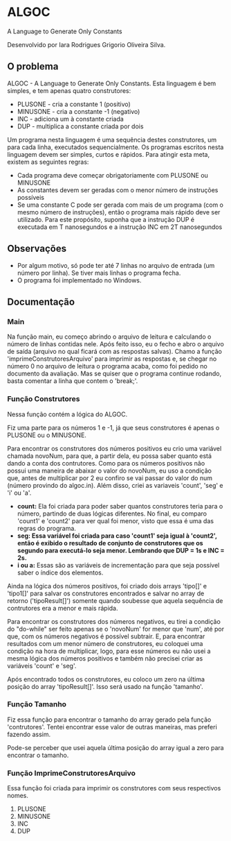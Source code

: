 # ALGOC
<p> A Language to Generate Only Constants </p>

<p> Desenvolvido por Iara Rodrigues Grigorio Oliveira Silva.</p>

<h2> O problema</h2>
<p>ALGOC - A Language to Generate Only Constants. Esta linguagem é bem simples, e tem apenas quatro construtores: </p>
<ul>
  <li>PLUSONE - cria a constante 1 (positivo)</li>
  <li>MINUSONE - cria a constante -1 (negativo)</li>
  <li>INC - adiciona um à constante criada</li>
  <li>DUP - multiplica a constante criada por dois</li>
</ul>
<p>Um programa nesta linguagem é uma sequência destes construtores, um para cada linha, executados sequencialmente. Os programas escritos nesta linguagem devem ser simples, curtos e rápidos. Para atingir esta meta, existem as seguintes regras:</p>
<ul>
  <li>Cada programa deve começar obrigatoriamente com PLUSONE ou MINUSONE</li>
  <li>As constantes devem ser geradas com o menor número de instruções possíveis</li>
  <li>Se uma constante C pode ser gerada com mais de um programa (com o mesmo número
  de instruções), então o programa mais rápido deve ser utilizado. Para este propósito,
  suponha que a instrução DUP é executada em T nanosegundos e a instrução INC em 2T
  nanosegundos</li>
</ul>
  
<h2> Observações </h2>
<ul>
<li> Por algum motivo, só pode ter até 7 linhas no arquivo de entrada (um número por linha). Se tiver mais linhas o programa fecha.</li>
<li> O programa foi implementado no Windows.</li>
</ul>

<h2> Documentação </h2>
<h3><b> Main </b></h3>
<p>Na função main, eu começo abrindo o arquivo de leitura e calculando o número de linhas contidas nele. Após feito isso, eu o fecho e abro o arquivo de saída (arquivo no qual ficará com as respostas salvas). Chamo a função 'imprimeConstrutoresArquivo' para imprimir as respostas e, se chegar no número 0 no arquivo de leitura o programa acaba, como foi pedido no documento da avaliação. Mas se quiser que o programa continue rodando, basta comentar a linha que contem o 'break;'.</p>

<h3><b> Função Construtores </b></h3>
<p> Nessa função contém a lógica do ALGOC. </p>
<p> Fiz uma parte para os números 1 e -1, já que seus construtores é apenas o PLUSONE ou o MINUSONE.</p>
<p> Para encontrar os construtores dos números positivos eu crio uma variável chamada novoNum, para que, a partir dela, eu possa saber quanto está dando a conta dos contrutores. Como para os números positivos não possui uma maneira de abaixar o valor do novoNum, eu uso a condição que, antes de multiplicar por 2 eu confiro se vai passar do valor do num (número provindo do algoc.in). Além disso, criei as variaveis 'count', 'seg' e 'i' ou 'a'.</p>
<ul>
  <li> <b>count:</b> Ela foi criada para poder saber quantos construtores teria para o número, partindo de duas lógicas diferentes. No final, eu comparo 'count1' e 'count2' para ver qual foi menor, visto que essa é uma das regras do programa.</li>
  <li> <b>seg: Essa variável foi criada para caso 'count1' seja igual à 'count2', então é exibido o resultado de conjunto de construtores que os segundo para executá-lo seja menor. Lembrando que DUP = 1s e INC = 2s.</b> </li>
  <li> <b>i ou a:</b> Essas são as variáveis de incrementação para que seja possível saber o índice dos elementos.</li>
</ul>
<p> Ainda na lógica dos números positivos, foi criado dois arrays 'tipo[]' e 'tipo1[]' para salvar os construtores encontrados e salvar no array de retorno ('tipoResult[]') somente quando soubesse que aquela sequência de contrutores era a menor e mais rápida.
<p> Para encontrar os construtores dos números negativos, eu tirei a condição do "do-while" ser feito apenas se o 'novoNum' for menor que 'num', até por que, com os números negativos é possível subtrair. E, para encontrar resultados com um menor número de construtores, eu coloquei uma condição na hora de multiplicar, logo, para esse números eu não usei a mesma lógica dos números positivos e também não precisei criar as variáveis 'count' e 'seg'.</p>
<p> Após encontrado todos os construtores, eu coloco um zero na última posição do array 'tipoResult[]'. Isso será usado na função 'tamanho'.  </p>

<h3><b> Função Tamanho </b></h3>
<p> Fiz essa função para encontrar o tamanho do array gerado pela função 'contrutores'. Tentei encontrar esse valor de outras maneiras, mas preferi fazendo assim.</p>
<p> Pode-se perceber que usei aquela última posição do array igual a zero para encontrar o tamanho.</p>

<h3><b> Função ImprimeConstrutoresArquivo </b></h3>
<p> Essa função foi criada para imprimir os construtores com seus respectivos nomes. </p>
<ol type = 1>
  <li>PLUSONE</li>
  <li>MINUSONE</li>
  <li>INC</li>
  <li>DUP</li>
</ol> 
